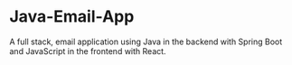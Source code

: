 # Java-Email-App
A full stack, email application using Java in the backend with Spring Boot and JavaScript in the frontend with React.